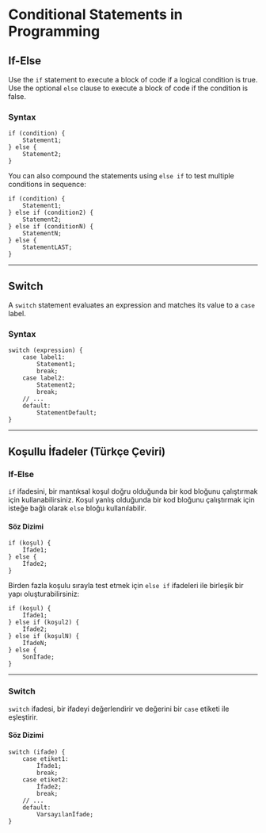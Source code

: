 # Conditional Statements in Programming

## If-Else
Use the `if` statement to execute a block of code if a logical condition is true. Use the optional `else` clause to execute a block of code if the condition is false.

### Syntax
```
if (condition) {
    Statement1;
} else {
    Statement2;
}
```

You can also compound the statements using `else if` to test multiple conditions in sequence:

```
if (condition) {
    Statement1;
} else if (condition2) {
    Statement2;
} else if (conditionN) {
    StatementN;
} else {
    StatementLAST;
}
```

---

## Switch
A `switch` statement evaluates an expression and matches its value to a `case` label.

### Syntax
```
switch (expression) {
    case label1:
        Statement1;
        break;
    case label2:
        Statement2;
        break;
    // ...
    default:
        StatementDefault;
}
```

---

## Koşullu İfadeler (Türkçe Çeviri)

### If-Else
`if` ifadesini, bir mantıksal koşul doğru olduğunda bir kod bloğunu çalıştırmak için kullanabilirsiniz. Koşul yanlış olduğunda bir kod bloğunu çalıştırmak için isteğe bağlı olarak `else` bloğu kullanılabilir.

#### Söz Dizimi
```
if (koşul) {
    İfade1;
} else {
    İfade2;
}
```

Birden fazla koşulu sırayla test etmek için `else if` ifadeleri ile birleşik bir yapı oluşturabilirsiniz:

```
if (koşul) {
    İfade1;
} else if (koşul2) {
    İfade2;
} else if (koşulN) {
    İfadeN;
} else {
    Sonİfade;
}
```

---

### Switch
`switch` ifadesi, bir ifadeyi değerlendirir ve değerini bir `case` etiketi ile eşleştirir.

#### Söz Dizimi
```
switch (ifade) {
    case etiket1:
        İfade1;
        break;
    case etiket2:
        İfade2;
        break;
    // ...
    default:
        Varsayılanİfade;
}
